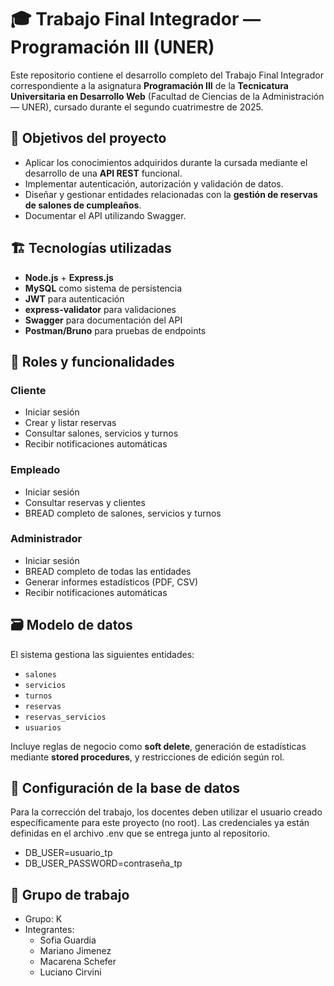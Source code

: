 # 🎓 Trabajo Final Integrador — Programación III (UNER)

Este repositorio contiene el desarrollo completo del Trabajo Final Integrador correspondiente a la asignatura **Programación III** de la **Tecnicatura Universitaria en Desarrollo Web** (Facultad de Ciencias de la Administración — UNER), cursado durante el segundo cuatrimestre de 2025.

## 🧠 Objetivos del proyecto

- Aplicar los conocimientos adquiridos durante la cursada mediante el desarrollo de una **API REST** funcional.
- Implementar autenticación, autorización y validación de datos.
- Diseñar y gestionar entidades relacionadas con la **gestión de reservas de salones de cumpleaños**.
- Documentar el API utilizando Swagger.

## 🏗️ Tecnologías utilizadas

- **Node.js** + **Express.js**
- **MySQL** como sistema de persistencia
- **JWT** para autenticación
- **express-validator** para validaciones
- **Swagger** para documentación del API
- **Postman/Bruno** para pruebas de endpoints

## 🔐 Roles y funcionalidades

### Cliente
- Iniciar sesión
- Crear y listar reservas
- Consultar salones, servicios y turnos
- Recibir notificaciones automáticas

### Empleado
- Iniciar sesión
- Consultar reservas y clientes
- BREAD completo de salones, servicios y turnos

### Administrador
- Iniciar sesión
- BREAD completo de todas las entidades
- Generar informes estadísticos (PDF, CSV)
- Recibir notificaciones automáticas

## 🗃️ Modelo de datos

El sistema gestiona las siguientes entidades:

- `salones`
- `servicios`
- `turnos`
- `reservas`
- `reservas_servicios`
- `usuarios`

Incluye reglas de negocio como **soft delete**, generación de estadísticas mediante **stored procedures**, y restricciones de edición según rol.

## 👥 Configuración de la base de datos
Para la corrección del trabajo, los docentes deben utilizar el usuario creado específicamente para este proyecto (no root).
Las credenciales ya están definidas en el archivo .env que se entrega junto al repositorio.

- DB_USER=usuario_tp
- DB_USER_PASSWORD=contraseña_tp

## 👥 Grupo de trabajo

- Grupo: K
- Integrantes:
  - Sofia Guardia
  - Mariano Jimenez
  - Macarena Schefer
  - Luciano Cirvini
